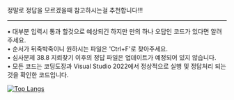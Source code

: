 정말로 정답을 모르겠을때 참고하시는걸 추천합니다!!!

---

• 대부분 입력시 통과 할것으로 예상되긴 하지만 만의 하나 오답인 코드가 있다면 알려주세요.  
• 순서가 뒤죽박죽이니 원하시는 파일은 'Ctrl+F'로 찾아주세요.  
• 심사문제 38.8 지뢰찾기 이후의 정답 파일은 업데이트가 예정되어 있지 않습니다.  
• 모든 코드는 코딩도장과 Visual Studio 2022에서 정상적으로 실행 및 정답처리 되는 것을 확인한 코드입니다.  

[![Top Langs](https://github-readme-stats.vercel.app/api/top-langs/?username=snowkykte0426)](https://github.com/anuraghazra/github-readme-stats)
